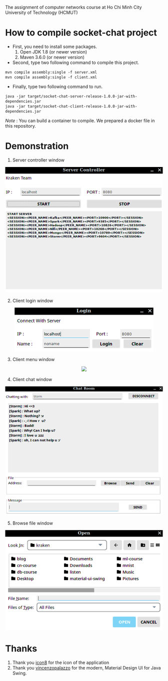 The assignment of computer networks course at Ho Chi Minh City University of Technology (HCMUT)

# How to compile socket-chat project

- First, you need to install some packages.
   1. Open JDK 1.8 (or newer version)
   2. Maven 3.6.0 (or newer version)
- Second, type two following command to compile this project.
```
mvn compile assembly:single -f server.xml
mvn compile assembly:single -f client.xml
```
- Finally, type two following command to run.
```
java -jar target/socket-chat-server-release-1.0.0-jar-with-dependencies.jar
java -jar target/socket-chat-client-release-1.0.0-jar-with-dependencies.jar
```

*Note* : You can build a container to compile. We prepared a docker file in this repository.

# Demonstration

1. Server controller window

<p align="center">
  <img src="./demo/server_window.png">
</p>

2. Client login window

<p align="center">
  <img src="./demo/login_window.png">
</p>

3. Client menu window

<p align="center">
  <img src="./demo/client_window.png">
</p>

4. Client chat window

<p align="center">
  <img src="./demo/chat_window.png">
</p>

5. Browse file window

<p align="center">
  <img src="./demo/file_window.png">
</p>

# Thanks

1. Thank you [icon8](https://icons8.com) for the icon of the application
2. Thank you  [vincenzopalazzo](https://github.com/vincenzopalazzo/material-ui-swing) for the modern, Material Design UI for Java Swing.
